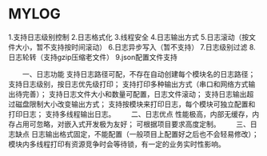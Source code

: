 # MYLOG

1.支持日志级别控制
2.日志格式化
3.线程安全
4.日志输出方式
5.日志滚动（按文件大小，暂不支持按时间滚动）
6.日志异步写入（暂不支持）
7.日志级别过滤
8.日志轮转（支持gzip压缩老文件）
9.json配置文件支持



　　一、日志功能
支持日志路径可配，不存在自动创建每个模块名的日志路径；
支持日志级别，按日志优先级打印；
支持打印多种输出方式（串口和网络方式输出待完善）；
支持日志文件大小和数量可配置，日志文件滚动；
支持日志输出超过磁盘限制大小改变输出方式；
支持按模块来打印日志，每个模块可独立配置和打印日志；
支持多线程输出日志。
　　二、日志优点
性能极高，内部无缓存，内存占用可忽略，对嵌入式开发极为友好；
可根据项目要求高度定制。
　　三、日志缺点
日志输出格式固定，不能配置（一般项目上配置好之后也不会轻易修改）；
模块内多线程打印有资源竞争时会等待锁，有一定的业务实时性影响。

